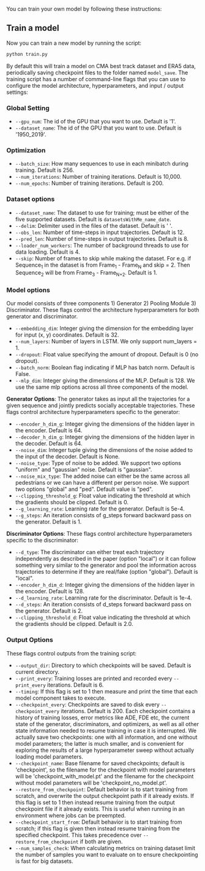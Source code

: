 You can train your own model by following these instructions:


## Train a model

Now you can train a new model by running the script:

```bash
python train.py
```

By default this will train a model on CMA best track dataset and ERA5 data, periodically saving checkpoint files to the folder named `model_save`. The training script has a number of command-line flags that you can use to configure the model architecture, hyperparameters, and input / output settings:

### Global Setting
- `--gpu_num`: The id of the GPU that you want to use. Default is '1'.
- `--dataset_name`: The id of the GPU that you want to use. Default is '1950_2019'.

### Optimization

- `--batch_size`: How many sequences to use in each minibatch during training. Default is 256.
- `--num_iterations`: Number of training iterations. Default is 10,000.
- `--num_epochs`: Number of training iterations. Default is 200.

### Dataset options

- `--dataset_name`: The dataset to use for training; must be either of the five supported datasets. Default is `datasetsWithMe_name_date`.
- `--delim`: Delimiter used in the files of the dataset. Default is ' '.
- `--obs_len`: Number of time-steps in input trajectories. Default is 12.
- `--pred_len`: Number of time-steps in output trajectories. Default is 8.
- `--loader_num_workers`: The number of background threads to use for data loading. Default is 4.
- `--skip`: Number of frames to skip while making the dataset. For e.g. if Sequence<sub>1</sub> in the dataset is from Frame<sub>1</sub> - Frame<sub>N</sub> and skip = 2. Then Sequence<sub>2</sub> will be from Frame<sub>3</sub> - Frame<sub>N+2</sub>. Default is 1.

### Model options
Our model consists of three components 1) Generator 2) Pooling Module 3) Discriminator. These flags control the architecture hyperparameters for both generator and discriminator.

- `--embedding_dim`: Integer giving the dimension for the embedding layer for input (x, y) coordinates. Default is 32.
- `--num_layers`: Number of layers in LSTM. We only support num_layers = 1.
- `--dropout`: Float value specifying the amount of dropout. Default is 0 (no dropout).
- `--batch_norm`: Boolean flag indicating if MLP has batch norm. Default is False.
- `--mlp_dim`: Integer giving the dimensions of the MLP. Default is 128.
We use the same mlp options across all three components of the model.

**Generator Options**: The generator takes as input all the trajectories for a given sequence and jointly predicts socially acceptable trajectories. These flags control architecture hyperparameters specific to the generator:
- `--encoder_h_dim_g`: Integer giving the dimensions of the hidden layer in the encoder. Default is 64.
- `--decoder_h_dim_g`: Integer giving the dimensions of the hidden layer in the decoder. Default is 64.
- `--noise_dim`: Integer tuple giving the dimensions of the noise added to the input of the decoder. Default is None.
- `--noise_type`: Type of noise to be added. We support two options "uniform" and "gaussian" noise. Default is "gaussian".
- `--noise_mix_type`: The added noise can either be the same across all pedestrians or we can have a different per person noise. We support two options "global" and "ped". Default value is "ped".
- `--clipping_threshold_g`: Float value indicating the threshold at which the gradients should be clipped. Default is 0.
- `--g_learning_rate`: Learning rate for the generator. Default is 5e-4.
- `--g_steps`: An iteration consists of g_steps forward backward pass on the generator. Default is 1.


**Discriminator Options**: These flags control architecture hyperparameters specific to the discriminator:
- `--d_type`: The discriminator can either treat each trajectory independently as described in the paper (option "local") or it can follow something very similar to the generator and pool the information across trajectories to determine if they are real/fake (option "global"). Default is "local".
- `--encoder_h_dim_d`:  Integer giving the dimensions of the hidden layer in the encoder. Default is 128.
- `--d_learning_rate`: Learning rate for the discriminator. Default is 1e-4.
- `--d_steps`: An iteration consists of d_steps forward backward pass on the generator. Default is 2.
- `--clipping_threshold_d`: Float value indicating the threshold at which the gradients should be clipped. Default is 2.0.

### Output Options
These flags control outputs from the training script:

- `--output_dir`: Directory to which checkpoints will be saved. Default is current directory.
- `--print_every`: Training losses are printed and recorded every `--print_every` iterations. Default is 6.
- `--timing`: If this flag is set to 1 then measure and print the time that each model component takes to execute.
- `--checkpoint_every`: Checkpoints are saved to disk every `--checkpoint_every` iterations. Default is 200. Each checkpoint contains a history of training losses, error metrics like ADE, FDE etc,  the current state of the generator, discriminators, and optimizers, as well as all other state information needed to resume training in case it is interrupted. We actually save two checkpoints: one with all information, and one without model parameters; the latter is much smaller, and is convenient for exploring the results of a large hyperparameter sweep without actually loading model parameters.
- `--checkpoint_name`: Base filename for saved checkpoints; default is 'checkpoint', so the filename for the checkpoint with model parameters will be 'checkpoint_with_model.pt' and the filename for the checkpoint without model parameters will be 'checkpoint_no_model.pt'.
- `--restore_from_checkpoint`: Default behavior is to start training from scratch, and overwrite the output checkpoint path if it already exists. If this flag is set to 1 then instead resume training from the output checkpoint file if it already exists. This is useful when running in an environment where jobs can be preempted.
- `--checkpoint_start_from`: Default behavior is to start training from scratch; if this flag is given then instead resume training from the specified checkpoint. This takes precedence over `--restore_from_checkpoint` if both are given.
- `--num_samples_check`: When calculating metrics on training dataset limit the number of samples you want to evaluate on to ensure checkpointing is fast for big datasets.

